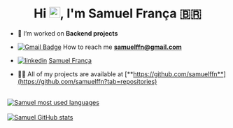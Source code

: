 <h1 align="center">Hi <img src="https://media.giphy.com/media/hvRJCLFzcasrR4ia7z/giphy.gif" width="25px">, I'm Samuel França 🇧🇷</h1>

- 🔭 I’m worked on **Backend projects**

- [![Gmail Badge](https://img.shields.io/badge/-Gmail-c14438?style=flat-square&logo=Gmail&logoColor=white&link=mailto:samuelffn@gmail.com)](mailto:samuelffn@gmail.com) How to reach me **samuelffn@gmail.com**

- [![linkedin](https://img.shields.io/badge/-samuelffn-blue?style=flat-square&logo=Linkedin&logoColor=white)](https://www.linkedin.com/in/samuel-franca-neto/) [Samuel França](https://www.linkedin.com/in/samuel-franca-neto/)

- 👨‍💻 All of my projects are available at [**https://github.com/samuelffn**](https://github.com/samuelffn?tab=repositories)
</br>

<a href="https://github.com/samuelffn?tab=repositories&q=&type=source">
  <img align="top" alt="Samuel most used languages" src="https://github-readme-stats.vercel.app/api/top-langs/?username=samuelffn&layout=compact" />
</a>
</br>
</br>
<a href="https://github.com/samuelffn?tab=repositories&q=&type=source">
  <img alt="Samuel GitHub stats" src="https://github-readme-stats.vercel.app/api?username=samuelffn&count_private=true&show_icons=true" />
</a>
</br>
</br>
